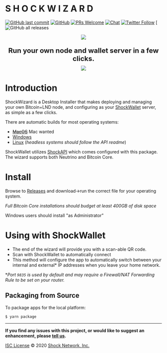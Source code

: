# S H O C K W I Z A R D

[![GitHub last commit](https://img.shields.io/github/last-commit/shocknet/Wizard?style=flat-square)](https://github.com/shocknet/wallet/commits/master)
[![GitHub](https://img.shields.io/github/license/shocknet/Wizard?label=license&style=flat-square)](https://github.com/shocknet/wallet/blob/master/LICENSE)
[![PRs Welcome](https://img.shields.io/badge/PRs-welcome-brightgreen.svg?style=flat-square)](http://makeapullrequest.com) 
[![Chat](https://img.shields.io/badge/chat-on%20Telegram-blue?style=flat-square)](https://t.me/Shockwallet)
[![Twitter Follow](https://img.shields.io/twitter/follow/ShockBTC?style=flat-square)](https://twitter.com/shockbtc)
[![GitHub all releases](https://img.shields.io/github/downloads/shocknet/Wizard/total)

<div align="center" style="display: flex; width: 100%; align-items: center; justify-content: center; flex-direction: column">
  <img src="https://raw.githubusercontent.com/shocknet/Wizard/master/wizardSS_900.png" style="margin-bottom: 5px" /><br>
  <span style="font-size: 22px;font-weight: bold;">Run your own node and wallet server in a few clicks.</span>
  <div style="margin-top: 10px;">
    <a href="https://ci.appveyor.com/project/Emad-salah/wizard-q98nu">
      <img src="https://ci.appveyor.com/api/projects/status/xede0f6xagl1bjf6?svg=true" />
    </a>
  </div>
</div>

# Introduction

ShockWizard is a Desktop Installer that makes deploying and managing your own Bitcoin+LND node, and configuring as your [ShockWallet](https://github.com/shocknet/wallet) server, as simple as a few clicks. 

There are automatic builds for most operating systems:
- ~~[MacOS](https://github.com/shocknet/Wizard/releases)~~ Mac wanted
- [Windows](https://github.com/shocknet/Wizard/releases)
- [Linux](https://github.com/shocknet/Wizard/releases) (*headless systems should follow the API readme*)

ShockWallet utilizes [ShockAPI](https://github.com/shocknet/api) which comes configured with this package. The wizard supports both Neutrino and Bitcoin Core.



# Install

Browse to [Releases](https://github.com/shocknet/Wizard/releases) and download->run the correct file for your operating system. 

*Full Bitcoin Core installations should budget at least 400GB of disk space*

Windows users should install "as Administrator" 


# Using with ShockWallet
- The end of the wizard will provide you with a scan-able QR code. 
- Scan with ShockWallet to automatically connect
- This method will configure the app to automatically switch between your internal and external* IP addresses when you leave your home network.

**Port `9835` is used by default and may require a Firewall/NAT Forwarding Rule to be set on your router.*

## Packaging from Source

To package apps for the local platform:

```bash
$ yarn package
```


<hr></hr>

**If you find any issues with this project, or would like to suggest an enhancement, please [tell us](https://github.com/shocknet/Wizard/issues).**

[ISC License](https://opensource.org/licenses/ISC)
© 2020 [Shock Network, Inc.](http://shock.network)
